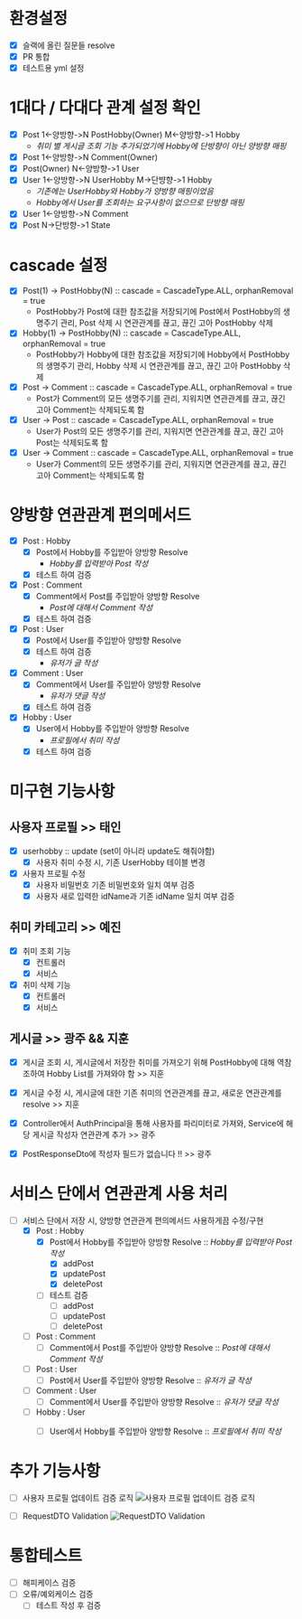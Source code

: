 # 환경설정
- [x] 슬랙에 올린 질문들 resolve
- [x] PR 통합
- [x] 테스트용 yml 설정

# 1대다 / 다대다 관계 설정 확인
  - [x] Post 1<-양방향->N PostHobby(Owner) M<-양방향->1 Hobby 
    - *취미 별 게시글 조회 기능 추가되었기에 Hobby에 단방향이 아닌 양방향 매핑*
  - [x] Post 1<-양방향->N Comment(Owner)
  - [x] Post(Owner) N<-양방향->1 User
  - [x] User 1<-양방향->N UserHobby M->단뱡향->1 Hobby
    - *기존에는 UserHobby와 Hobby가 양방향 매핑이었음* 
    - *Hobby에서 User를 조회하는 요구사항이 없으므로 단방향 매핑*
  - [x] User 1<-양방향->N Comment
  - [x] Post N->단방향->1 State

# cascade 설정
- [x] Post(1) -> PostHobby(N) :: cascade = CascadeType.ALL, orphanRemoval = true
  - PostHobby가 Post에 대한 참조값을 저장되기에 Post에서 PostHobby의 생명주기 관리, Post 삭제 시 연관관계를 끊고, 끊긴 고아 PostHobby 삭제
- [x] Hobby(1) -> PostHobby(N) :: cascade = CascadeType.ALL, orphanRemoval = true
  - PostHobby가 Hobby에 대한 참조값을 저장되기에 Hobby에서 PostHobby의 생명주기 관리, Hobby 삭제 시 연관관계를 끊고, 끊긴 고아 PostHobby 삭제
- [x] Post -> Comment :: cascade = CascadeType.ALL, orphanRemoval = true
  - Post가 Comment의 모든 생명주기를 관리, 지워지면 연관관계를 끊고, 끊긴 고아 Comment는 삭제되도록 함
- [x] User -> Post :: cascade = CascadeType.ALL, orphanRemoval = true
  - User가 Post의 모든 생명주기를 관리, 지워지면 연관관계를 끊고, 끊긴 고아 Post는 삭제되도록 함
- [x] User -> Comment :: cascade = CascadeType.ALL, orphanRemoval = true
  - User가 Comment의 모든 생명주기를 관리, 지워지면 연관관계를 끊고, 끊긴 고아 Comment는 삭제되도록 함

# 양방향 연관관계 편의메서드
- [x] Post : Hobby
  - [x] Post에서 Hobby를 주입받아 양방향 Resolve
    - _Hobby를 입력받아 Post 작성_
  - [x] 테스트 하여 검증
- [x] Post : Comment
  - [x] Comment에서 Post를 주입받아 양방향 Resolve
    - _Post에 대해서 Comment 작성_
  - [x] 테스트 하여 검증
- [x] Post : User
  - [x] Post에서 User를 주입받아 양방향 Resolve
  - [x] 테스트 하여 검증
    - _유저가 글 작성_
- [x] Comment : User
  - [x] Comment에서 User를 주입받아 양방향 Resolve
    - _유저가 댓글 작성_
  - [x] 테스트 하여 검증
- [x] Hobby : User
  - [x] User에서 Hobby를 주입받아 양방향 Resolve 
    - _프로필에서 취미 작성_
  - [x] 테스트 하여 검증

# 미구현 기능사항
## 사용자 프로필 >> 태인
  - [x] userhobby :: update (set이 아니라 update도 해줘야함)
    - [x] 사용자 취미 수정 시, 기존 UserHobby 테이블 변경
  - [x] 사용자 프로필 수정
    - [x] 사용자 비밀번호 기존 비밀번호와 일치 여부 검증
    - [x] 사용자 새로 입력한 idName과 기존 idName 일치 여부 검증 
## 취미 카테고리 >> 예진
  - [x] 취미 조회 기능
    - [x] 컨트롤러
    - [x] 서비스
  - [x] 취미 삭제 기능
    - [x] 컨트롤러
    - [x] 서비스
## 게시글 >> 광주 && 지훈
  - [x] 게시글 조회 시, 게시글에서 저장한 취미를 가져오기 위해 PostHobby에 대해 역참조하여 Hobby List를 가져와야 함 >> 지훈 
  - [x] 게시글 수정 시, 게시글에 대한 기존 취미의 연관관계를 끊고, 새로운 연관관계를 resolve >> 지훈
  - [x] Controller에서 AuthPrincipal을 통해 사용자를 파리미터로 가져와, Service에 해당 게시글 작성자 연관관계 추가 >> 광주
  - [x] PostResponseDto에 작성자 필드가 없습니다 !! >> 광주


# 서비스 단에서 연관관계 사용 처리
- [ ] 서비스 단에서 저장 시, 양방향 연관관계 편의메서드 사용하게끔 수정/구현
  - [x] Post : Hobby
    - [x] Post에서 Hobby를 주입받아 양방향 Resolve :: _Hobby를 입력받아 Post 작성_
      - [x] addPost
      - [x] updatePost
      - [x] deletePost
    - [ ] 테스트 검증
      - [ ] addPost
      - [ ] updatePost
      - [ ] deletePost
  - [ ] Post : Comment
    - [ ] Comment에서 Post를 주입받아 양방향 Resolve :: _Post에 대해서 Comment 작성_
  - [ ] Post : User
    - [ ] Post에서 User를 주입받아 양방향 Resolve :: _유저가 글 작성_
  - [ ] Comment : User
    - [ ] Comment에서 User를 주입받아 양방향 Resolve :: _유저가 댓글 작성_
  - [ ] Hobby : User
    - [ ] User에서 Hobby를 주입받아 양방향 Resolve :: _프로필에서 취미 작성_


# 추가 기능사항
- [ ] 사용자 프로필 업데이트 검증 로직
  ![사용자 프로필 업데이트 검증 로직](https://www.notion.so/image/https%3A%2F%2Fprod-files-secure.s3.us-west-2.amazonaws.com%2F3db2b170-876f-457d-b66e-dd806b51bd64%2F98dec3c4-b5b5-4aa3-ab5b-404819e504b8%2FUntitled.png?table=block&id=8d840896-3b1e-48b1-8d09-cb58cadf7573&spaceId=3db2b170-876f-457d-b66e-dd806b51bd64&width=2000&userId=03fe3df2-6915-4b61-90cb-f95512192a82&cache=v2)
- [ ] RequestDTO Validation
  ![RequestDTO Validation](https://www.notion.so/image/https%3A%2F%2Fprod-files-secure.s3.us-west-2.amazonaws.com%2F3db2b170-876f-457d-b66e-dd806b51bd64%2F03c16db2-214e-4054-9539-f11953a73759%2FUntitled.png?table=block&id=184e835a-4f18-4f20-85fc-59acfdbeb09b&spaceId=3db2b170-876f-457d-b66e-dd806b51bd64&width=2000&userId=03fe3df2-6915-4b61-90cb-f95512192a82&cache=v2)


# 통합테스트
- [ ] 해피케이스 검증
- [ ] 오류/예외케이스 검증
  - [ ] 테스트 작성 후 검증